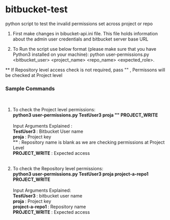 # bitbucket-test
python script to test the invalid permissions set across project or repo

1. First make changes in bibucket-api.ini file. This file holds information about the admin user credentials and bitbucket server base URL

2. To Run the script use below format (please make sure that you have Python3 installed on your machine):
    python user-permissions.py <bitbucket_user> <project_name> <repo_name> <expected_role>. 

** If Repository level access check is not required, pass "" , Permissons will be checked at Project level

<h3> Sample Commands </h3> <br> 

1. To check the Project level permissions:<br>
    <b>python3 user-permissions.py TestUser3 proja "" PROJECT_WRITE</b><br> 
    <br>
    Input Arguments Explained : <br>
    <b> TestUser3 </b>: Bitbucket User name <br>
    <b> proja </b>: Project key <br>
    <b> "" </b>: Repository name is blank as we are checking permissions at Project Level <br>
    <b> PROJECT_WRITE </b>: Expected access <br>
    <br>
    
2. To check the Repository level permissions:<br>
    <b>python3 user-permissions.py TestUser3 proja project-a-repo1 PROJECT_WRITE</b><br>
    <br>
    Input Arguments Explained: <br>
    <b> TestUser3 </b>: bitbucket user name<br>
    <b> proja </b>: Project key<br>
    <b> project-a-repo1 </b>: Repository name <br>
    <b> PROJECT_WRITE </b>: Expected access<br>
